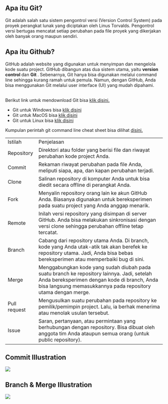 <h2> Apa itu Git? </h2>

Git adalah salah satu sistem pengontrol versi (Version Control System) pada proyek perangkat lunak yang diciptakan oleh Linus Torvalds. Pengontrol versi bertugas mencatat setiap perubahan pada file proyek yang dikerjakan oleh banyak orang maupun sendiri.

<h2> Apa itu Github? </h2>

GitHub adalah website yang digunakan untuk menyimpan dan mengelola kode suatu project. GitHub dibangun atas dua sistem utama, yaitu <b> version control </b> dan <b> Git </b>. Sebenarnya, Git hanya bisa digunakan melalui command line sehingga kurang ramah untuk pemula. Namun, dengan GitHub, Anda bisa menggunakan Git melalui user interface (UI) yang mudah dipahami.

<br>Berikut link untuk mendownload Git bisa <a href='https://git-scm.com/downloads'>klik disini.</a>

<ul>
    <li>Git untuk Windows bisa <a href='https://git-scm.com/download/win'>klik disini</a></li>
    <li>Git untuk MacOS bisa <a href='https://git-scm.com/download/mac'>klik disini</a></li>
    <li>Git untuk Linux bisa <a href='https://git-scm.com/download/linux'>klik disini</a></li>
</ul>

Kumpulan perintah git command line cheat sheet bisa dilihat <a href='https://drive.google.com/file/d/1EUGY0aUPmqE4RaEJPOjt9CG7ycPHRi1C/view?usp=share_link'>disini.</a>

<table> 
    <tr>
        <td> Istilah </td>
        <td> Penjelasan </td>
    </tr>
    <tr>
        <td> Repository </td>
        <td> Direktori atau folder yang berisi file dan riwayat perubahan kode project Anda.  </td>
    </tr>
    <tr>
        <td> Commit </td>
        <td> Rekaman riwayat perubahan pada file Anda, meliputi siapa, apa, dan kapan perubahan terjadi.  </td>
    </tr>
    <tr>
        <td> Clone </td>
        <td> Salinan repository di komputer Anda untuk bisa diedit secara offline di perangkat Anda.  </td>
    </tr>
    <tr>
        <td> Fork </td>
        <td> Menyalin repository orang lain ke akun GitHub Anda. Biasanya digunakan untuk bereksperimen pada suatu project yang Anda anggap menarik.  </td>
    </tr>
    <tr>
        <td> Remote </td>
        <td> Inilah versi repository yang disimpan di server GitHub. Anda bisa melakukan sinkronisasi dengan versi clone sehingga perubahan offline tetap tercatat.  </td>
    </tr>
    <tr>
        <td> Branch </td>
        <td> Cabang dari repository utama Anda. Di branch, kode yang Anda utak-atik tak akan berefek ke repository utama. Jadi, Anda bisa bebas bereksperimen atau memperbaiki bug di sini.  </td>
    </tr>
    <tr>
        <td> Merge </td>
        <td> Menggabungkan kode yang sudah diubah pada suatu branch ke repository lainnya. Jadi, setelah Anda bereksperimen dengan kode di branch, Anda bisa langsung memasukkannya pada repository utama dengan merge.  </td>
    </tr>
    <tr>
        <td> Pull request </td>
        <td> Mengusulkan suatu perubahan pada repository ke pemilik/pemimpin project. Lalu, ia berhak menerima atau menolak usulan tersebut.  </td>
    </tr>
    <tr>
        <td> Issue </td>
        <td> Saran, pertanyaan, atau permintaan yang berhubungan dengan repository. Bisa dibuat oleh anggota tim Anda ataupun semua orang (untuk public repository).  </td>
    </tr>
</table>

<h2>Commit Illustration</h2>
<img src='https://marklodato.github.io/visual-git-guide/basic-usage.svg'>

<h2>Branch & Merge Illustration</h2>
<img src='https://encrypted-tbn0.gstatic.com/images?q=tbn:ANd9GcR4IkgIwsGWN52UBrCWimoeCqeQ4fo2F91_mg&usqp=CAU'>
